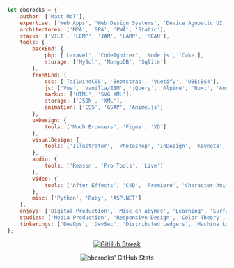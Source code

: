 ```javascript
let oberocks = {
    author: ['Matt McT'],
    expertise: ['Web Apps', 'Web Design Systems', 'Device Agnostic UI', 'TDD', 'Data Viz', 'Accessibility'],
    architectures: ['MPA', 'SPA', 'PWA', 'Static'],
    stacks: ['VILT', 'LEMP', 'JAM', 'LAMP', 'MEAN'],
    tools: {
        backEnd: {
            php: ['Laravel', 'CodeIgniter', 'Node.js', 'Cake'],
            storage: ['MySql', 'MongoDB', 'Sqlite']
        },
        frontEnd: {
            css: ['TailwindCSS', 'Bootstrap', 'Vuetify', 'OBE:BS4'],
            js: ['Vue', 'Vanilla/ESM', 'jQuery', 'Alpine', 'Nuxt', 'Angular', 'React', 'Redux', 'D3', 'Charts.js'],
            markup: ['HTML', 'SVG XML'],
            storage: ['JSON', 'XML'],
            animation: ['CSS', 'GSAP', 'Anime.js']
        },
        uxDesign: {
            tools: ['Much Browsers', 'Figma', 'XD']
        },
        visualDesign: {
            tools: ['Illustrator', 'Photoshop', 'InDesign', 'Keynote', 'PowerPoint']
        },
        audio: {
            tools: ['Reason', 'Pro Tools', 'Live']
        },
        video: {
            tools: ['After Effects', 'C4D', 'Premiere', 'Character Animator', 'iMovie']
        },
        misc: ['Python', 'Ruby', 'ASP.NET']
    },
    enjoys: ['Digital Production', 'Mise en abymes', 'Learning', 'Surf/Skate', 'Pizza', 'Video Games'],
    studies: ['Media Production', 'Responsive Design', 'Color Theory', 'Behaviorial Psychology', 'Kinesiology'],
    tinkerings: ['DevOps', 'DevSec', 'Distributed Ledgers', 'Machine Learning'],
};
```


<div align="center">

[![GitHub Streak](http://github-readme-streak-stats.herokuapp.com?user=oberocks&theme=dracula&hide_border=true)](https://git.io/streak-stats)

![oberocks' GitHub Stats](https://github-readme-stats.vercel.app/api?username=oberocks&count_private=true&show_icons=true&hide_border=true&theme=dracula)

<!---
![Top Languages](https://github-readme-stats.vercel.app/api/top-langs/?username=oberocks&layout=compact&langs_count=8&hide_border=true&theme=dracula&count_private=true)
--->

<div>



<!--
**oberocks/oberocks** is a ✨ _special_ ✨ repository because its `README.md` (this file) appears on your GitHub profile.



<p align="center">
  <b>Some Links:</b><br>
  <a href="#">Link 1</a> |
  <a href="#">Link 2</a> |
  <a href="#">Link 3</a>
  <br><br>
  <img src="http://s.4cdn.org/image/title/105.gif">
</p>




Here are some ideas to get you started:

- 🔭 I’m currently working on ...
- 🌱 I’m currently learning ...
- 👯 I’m looking to collaborate on ...
- 🤔 I’m looking for help with ...
- 💬 Ask me about ...
- 📫 How to reach me: ...
- ⚡ Fun fact: ...
- https://github.com/anuraghazra/github-readme-stats
-->
